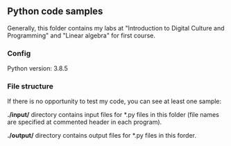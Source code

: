 ## Python code samples
Generally, this folder contains my labs at "Introduction to Digital Culture and Programming" and "Linear algebra" for first course.
### Config
Python version: 3.8.5
### File structure
If there is no opportunity to test my code, you can see at least one sample:

**./input/** directory contains input files for *.py files in this folder (file names are specified at commented header in each program).

**./output/** directory contains output files for *.py files in this forder.
